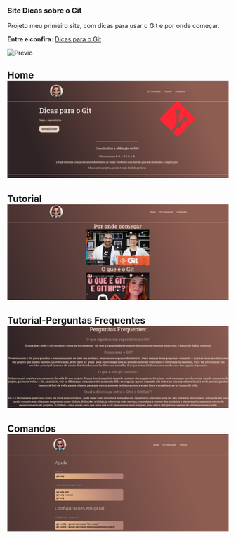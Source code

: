 ### Site Dicas sobre o Git
 Projeto meu primeiro site, com dicas para usar o Git e por onde começar.

**Entre e confira:** [Dicas para o Git](https://app.netlify.com/sites/site-dicas-git/deploys)

![Previo](img/sitedicasgit.gif) 


## Home![pagina1](img/home.png)
## Tutorial![pagina2](img/tutorial.png)
##  Tutorial-Perguntas Frequentes![pagina2](img/turorial2.png)
## Comandos![pagina2](img/comandos.png)